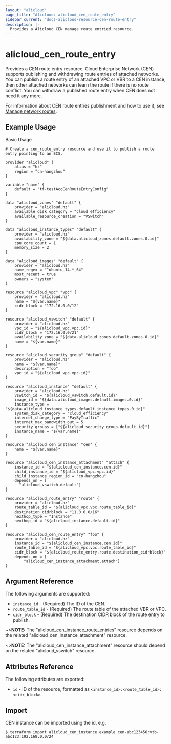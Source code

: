 ```yaml
---
layout: "alicloud"
page_title: "Alicloud: alicloud_cen_route_entry"
sidebar_current: "docs-alicloud-resource-cen-route-entry"
description: |-
  Provides a Alicloud CEN manage route entried resource.
---
```


# alicloud\_cen_route_entry

Provides a CEN route entry resource. Cloud Enterprise Network (CEN) supports publishing and withdrawing route entries of attached networks. You can publish a route entry of an attached VPC or VBR to a CEN instance, then other attached networks can learn the route if there is no route conflict. You can withdraw a published route entry when CEN does not need it any more.

For information about CEN route entries publishment and how to use it, see [Manage network routes](https://www.alibabacloud.com/help/doc-detail/86980.htm).

## Example Usage

Basic Usage

```
# Create a cen_route_entry resource and use it to publish a route entry pointing to an ECS.

provider "alicloud" {
    alias = "hz"
    region = "cn-hangzhou"
}

variable "name" {
    default = "tf-testAccCenRouteEntryConfig"
}

data "alicloud_zones" "default" {
    provider = "alicloud.hz"
    available_disk_category = "cloud_efficiency"
    available_resource_creation = "VSwitch"
}

data "alicloud_instance_types" "default" {
    provider = "alicloud.hz"
    availability_zone = "${data.alicloud_zones.default.zones.0.id}"
    cpu_core_count = 1
    memory_size = 2
}

data "alicloud_images" "default" {
    provider = "alicloud.hz"
    name_regex = "^ubuntu_14.*_64"
    most_recent = true
    owners = "system"
}

resource "alicloud_vpc" "vpc" {
    provider = "alicloud.hz"
    name = "${var.name}"
    cidr_block = "172.16.0.0/12"
}

resource "alicloud_vswitch" "default" {
    provider = "alicloud.hz"
    vpc_id = "${alicloud_vpc.vpc.id}"
    cidr_block = "172.16.0.0/21"
    availability_zone = "${data.alicloud_zones.default.zones.0.id}"
    name = "${var.name}"
}

resource "alicloud_security_group" "default" {
    provider = "alicloud.hz"
    name = "${var.name}"
    description = "foo"
    vpc_id = "${alicloud_vpc.vpc.id}"
}

resource "alicloud_instance" "default" {
    provider = "alicloud.hz"
    vswitch_id = "${alicloud_vswitch.default.id}"
    image_id = "${data.alicloud_images.default.images.0.id}"
    instance_type = "${data.alicloud_instance_types.default.instance_types.0.id}"
    system_disk_category = "cloud_efficiency"
    internet_charge_type = "PayByTraffic"
    internet_max_bandwidth_out = 5
    security_groups = ["${alicloud_security_group.default.id}"]
    instance_name = "${var.name}"
}

resource "alicloud_cen_instance" "cen" {
    name = "${var.name}"
}

resource "alicloud_cen_instance_attachment" "attach" {
    instance_id = "${alicloud_cen_instance.cen.id}"
    child_instance_id = "${alicloud_vpc.vpc.id}"
    child_instance_region_id = "cn-hangzhou"
    depends_on = [
      "alicloud_vswitch.default"]
}

resource "alicloud_route_entry" "route" {
    provider = "alicloud.hz"
    route_table_id = "${alicloud_vpc.vpc.route_table_id}"
    destination_cidrblock = "11.0.0.0/16"
    nexthop_type = "Instance"
    nexthop_id = "${alicloud_instance.default.id}"
}

resource "alicloud_cen_route_entry" "foo" {
    provider = "alicloud.hz"
    instance_id = "${alicloud_cen_instance.cen.id}"
    route_table_id = "${alicloud_vpc.vpc.route_table_id}"
    cidr_block = "${alicloud_route_entry.route.destination_cidrblock}"
    depends_on = [
        "alicloud_cen_instance_attachment.attach"]
}
```
## Argument Reference

The following arguments are supported:

* `instance_id` - (Required) The ID of the CEN.
* `route_table_id` - (Required) The route table of the attached VBR or VPC.
* `cidr_block` - (Required) The destination CIDR block of the route entry to publish.

~>**NOTE:** The "alicloud_cen_instance_route_entries" resource depends on the related "alicloud_cen_instance_attachment" resource.

~>**NOTE:** The "alicloud_cen_instance_attachment" resource should depend on the related "alicloud_vswitch" resource.

## Attributes Reference

The following attributes are exported:

* `id` - ID of the resource, formatted as `<instance_id>:<route_table_id>:<cidr_block>`.

## Import

CEN instance can be imported using the id, e.g.

```
$ terraform import alicloud_cen_instance.example cen-abc123456:vtb-abc123:192.168.0.0/24
```

